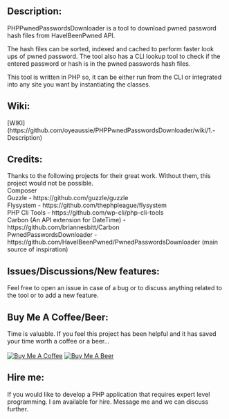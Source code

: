 <h2>Description:</h2>
PHPPwnedPasswordsDownloader is a tool to download pwned password hash files from HaveIBeenPwned API.

The hash files can be sorted, indexed and cached to perform faster look ups of pwned password. The tool also has a CLI lookup tool to check if the entered password or hash is in the pwned passwords hash files.

This tool is written in PHP so, it can be either run from the CLI or integrated into any site you want by instantiating the classes.

<h2>Wiki:</h2>
[WIKI](https://github.com/oyeaussie/PHPPwnedPasswordsDownloader/wiki/1.-Description)

<h2>Credits:</h2>
Thanks to the following projects for their great work. Without them, this project would not be possible.<br>
Composer<br>
Guzzle - https://github.com/guzzle/guzzle<br>
Flysystem - https://github.com/thephpleague/flysystem<br>
PHP Cli Tools - https://github.com/wp-cli/php-cli-tools<br>
Carbon (An API extension for DateTime) - https://github.com/briannesbitt/Carbon<br>
PwnedPasswordsDownloader - https://github.com/HaveIBeenPwned/PwnedPasswordsDownloader (main source of inspiration)

<h2>Issues/Discussions/New features:</h2>
Feel free to open an issue in case of a bug or to discuss anything related to the tool or to add a new feature.

<h2>Buy Me A Coffee/Beer:</h2>
Time is valuable. If you feel this project has been helpful and it has saved your time worth a coffee or a beer...<br><br>
<a href="https://www.buymeacoffee.com/oyeaussie" target="_blank"><img src="https://github.com/oyeaussie/assets/blob/main/buymecoffee.jpg" alt="Buy Me A Coffee"></a>
<a href="https://github.com/sponsors/oyeaussie?frequency=one-time&sponsor=oyeaussie&amount=10" target="_blank"><img src="https://github.com/oyeaussie/assets/blob/main/buymebeer.jpg" alt="Buy Me A Beer"></a>

<h2>Hire me:</h2>
If you would like to develop a PHP application that requires expert level programming. I am available for hire. Message me and we can discuss further.